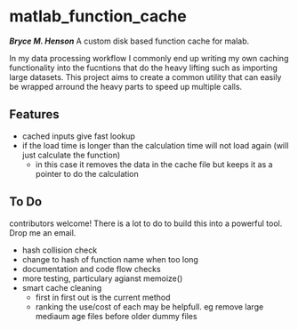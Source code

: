 # matlab_function_cache
***Bryce M. Henson***
A custom disk based function cache for malab.

In my data processing workflow I commonly end up writing my own caching functionality into the fucntions that do the heavy lifting such as importing large datasets. This project aims to create a common utility that can easily be wrapped arround the heavy parts to speed up multiple calls.

## Features
- cached inputs give fast lookup
- if the load time is longer than the calculation time will not load again (will just calculate the function)
  - in this case it removes the data in the cache file but keeps it as a pointer to do the calculation
  

## To Do
contributors welcome! There is a lot to do to build this into a powerful tool. Drop me an email. 
- hash collision check
- change to hash of function name when too long
- documentation and code flow checks
- more testing, particulary agianst memoize()
- smart cache cleaning
  - first in first out is the current method
  - ranking the use/cost of each may be helpfull. eg remove large mediaum age files before older dummy files


  
